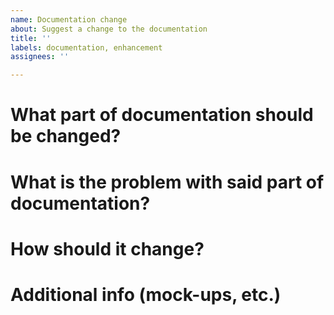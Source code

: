 ```yaml
---
name: Documentation change
about: Suggest a change to the documentation
title: ''
labels: documentation, enhancement
assignees: ''

---
```


# What part of documentation should be changed?


# What is the problem with said part of documentation?


# How should it change?


# Additional info (mock-ups, etc.)

